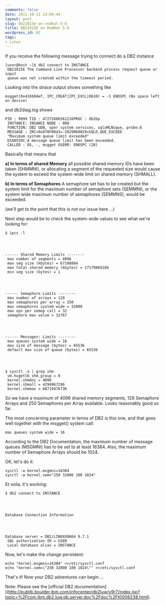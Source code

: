 ```yaml
---
comments: false
date: 2011-10-11 13:09:44
layout: post
slug: db21015e-on-redhat-5-6
title: DB21015E on RedHat 5.6
wordpress_id: 62
tags:
- Linux
---
```


If you receive the following message trying to connect do a DB2 instance

    
    [user@host ~]$ db2 connect to INSTANCE
     DB21015E The Command Line Processor backend process request queue or input
     queue was not created within the timeout period.


Looking into the strace output shows something like

    
    msgget(0x416b94ef, IPC_CREAT|IPC_EXCL|0610) = -1 ENOSPC (No space left on device)


and db2diag.log shows

    
    PID : 9999 TID : 47272606561216PROC : db2bp
     INSTANCE: INSANCE NODE : 000
     FUNCTION: DB2 UDB, oper system services, sqloMLNique, probe:8
     MESSAGE : ZRC=0x870F0043=-2029060029=SQLO_QUE_EXCEED
     "Maximum system queue limit exceeded"
     DIA8559C A message queue limit has been exceeded.
     CALLED : OS, -, msgget OSERR: ENOSPC (28)


Basically that means that

**a) In terms of shared Memory**
all possible shared memory IDs have been taken (SHMMNI), or allocating a segment of the requested size would cause the system to exceed the system-wide limit on shared memory (SHMALL).

**b) In terms of Semaphores**
A semaphore set has to be created but the system limit for the maximum number of semaphore sets (SEMMNI), or the system wide maximum number of semaphores (SEMMNS), would be exceeded.

(we'll get to the point that this is *not* our issue here ...)

Next step would be to check the system-wide values to see what we're looking for:

    
    $ ipcs -l



    
    ------ Shared Memory Limits --------
     max number of segments = 4096
     max seg size (kbytes) = 67108864
     max total shared memory (kbytes) = 17179869184
     min seg size (bytes) = 1



    
    ------ Semaphore Limits --------
     max number of arrays = 128
     max semaphores per array = 250
     max semaphores system wide = 32000
     max ops per semop call = 32
     semaphore max value = 32767



    
    ------ Messages: Limits --------
     max queues system wide = 16
     max size of message (bytes) = 65536
     default max size of queue (bytes) = 65536



    
    $ sysctl -a | grep shm
     vm.hugetlb_shm_group = 0
     kernel.shmmni = 4096
     kernel.shmall = 4294967296
     kernel.shmmax = 68719476736


So we have a maximum of 4096 shared memory segments, 128 Semaphore Arrays and 250 Semaphores per Array available. Looks reasonably good so far.

The most concerning parameter in terms of DB2 is this one, and that goes well together with the msgget() system call:

    
    max queues system wide = 16


According to the DB2 Documentation, the maximum number of message queues (MSGMNI) has to be set to at least 16384. Also, the maximum number of Semaphore Arrays should be 1024.

OK, let's do it:

    
    sysctl -w kernel.msgmni=16384
    sysctl -w kernel.sem="250 32000 100 1024"


Et voila, it's working:

    
    $ db2 connect to INSTANCE



    
    Database Connection Information



    
    Database server = DB2/LINUXX8664 9.7.1
     SQL authorization ID = USER
     Local database alias = INSTANCE


Now, let's make the change persistent:

    
    echo "kernel.msgmni=16384" >>/etc/sysctl.conf
    echo "kernel.sem=\"250 32000 100 1024\"" >>/etc/sysctl.conf


That's it! Now your DB2 adventures can begin ...

Note: Please see the [official DB2 documentation]((http://publib.boulder.ibm.com/infocenter/db2luw/v9r7/index.jsp?topic=%2Fcom.ibm.db2.luw.qb.server.doc%2Fdoc%2Ft0008238.html).

